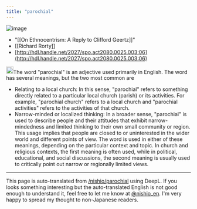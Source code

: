 ```yaml
---
title: "parochial"
---
```


![image](https://gyazo.com/3ed2b38b17429954ef9d56c2c4e27ed3/thumb/1000)
- "[[On Ethnocentrism: A Reply to Clifford Geertz]]"
- [[Richard Rorty]]
- [http://hdl.handle.net/2027/spo.act2080.0025.003:06](http://hdl.handle.net/2027/spo.act2080.0025.003:06)

<img src='https://scrapbox.io/api/pages/nishio-en/gpt/icon' alt='gpt.icon' height="19.5"/>The word "parochial" is an adjective used primarily in English. The word has several meanings, but the two most common are
- Relating to a local church: In this sense, "parochial" refers to something directly related to a particular local church (parish) or its activities. For example, "parochial church" refers to a local church and "parochial activities" refers to the activities of that church.
- Narrow-minded or localized thinking: In a broader sense, "parochial" is used to describe people and their attitudes that exhibit narrow-mindedness and limited thinking to their own small community or region. This usage implies that people are closed to or uninterested in the wider world and different points of view.
The word is used in either of these meanings, depending on the particular context and topic. In church and religious contexts, the first meaning is often used, while in political, educational, and social discussions, the second meaning is usually used to critically point out narrow or regionally limited views.

---
This page is auto-translated from [/nishio/parochial](https://scrapbox.io/nishio/parochial) using DeepL. If you looks something interesting but the auto-translated English is not good enough to understand it, feel free to let me know at [@nishio_en](https://twitter.com/nishio_en). I'm very happy to spread my thought to non-Japanese readers.